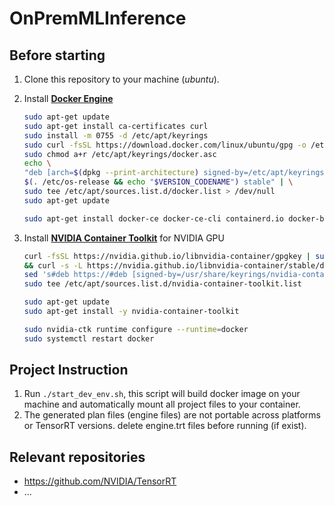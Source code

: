 # OnPremMLInference

## Before starting
1. Clone this repository to your machine (*ubuntu*).
2. Install **[Docker Engine](https://docs.docker.com/engine/install/ubuntu/)**
    ```bash
    sudo apt-get update
    sudo apt-get install ca-certificates curl
    sudo install -m 0755 -d /etc/apt/keyrings
    sudo curl -fsSL https://download.docker.com/linux/ubuntu/gpg -o /etc/apt/keyrings/docker.asc
    sudo chmod a+r /etc/apt/keyrings/docker.asc
    echo \
    "deb [arch=$(dpkg --print-architecture) signed-by=/etc/apt/keyrings/docker.asc] https://download.docker.com/linux/ubuntu \
    $(. /etc/os-release && echo "$VERSION_CODENAME") stable" | \
    sudo tee /etc/apt/sources.list.d/docker.list > /dev/null
    sudo apt-get update
    ```
    ```bash
    sudo apt-get install docker-ce docker-ce-cli containerd.io docker-buildx-plugin docker-compose-plugin
    ```

3. Install **[NVIDIA Container Toolkit](https://docs.nvidia.com/datacenter/cloud-native/container-toolkit/latest/install-guide.html)** for NVIDIA GPU
    ```bash
    curl -fsSL https://nvidia.github.io/libnvidia-container/gpgkey | sudo gpg --dearmor -o /usr/share/keyrings/nvidia-container-toolkit-keyring.gpg \
    && curl -s -L https://nvidia.github.io/libnvidia-container/stable/deb/nvidia-container-toolkit.list | \
    sed 's#deb https://#deb [signed-by=/usr/share/keyrings/nvidia-container-toolkit-keyring.gpg] https://#g' | \
    sudo tee /etc/apt/sources.list.d/nvidia-container-toolkit.list
    ```

    ```bash
    sudo apt-get update
    sudo apt-get install -y nvidia-container-toolkit
    ```

    ```bash
    sudo nvidia-ctk runtime configure --runtime=docker
    sudo systemctl restart docker
    ```

## Project Instruction
1. Run `./start_dev_env.sh`, this script will build docker image on your machine and automatically mount all project files to your container.
2. The generated plan files (engine files) are not portable across platforms or TensorRT versions. delete engine.trt files before running (if exist).

## Relevant repositories
- https://github.com/NVIDIA/TensorRT
- ...